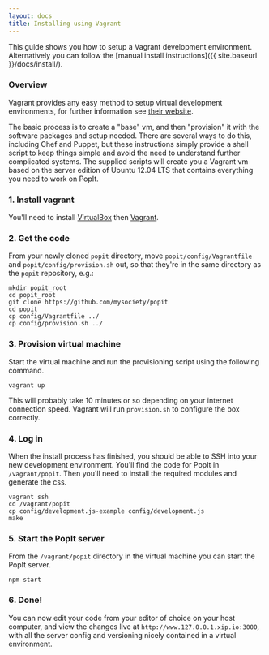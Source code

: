```yaml
---
layout: docs
title: Installing using Vagrant
---
```


This guide shows you how to setup a Vagrant development environment. Alternatively you can follow the [manual install instructions]({{ site.baseurl }}/docs/install/).

### Overview

Vagrant provides any easy method to setup virtual development environments, for further information see [their website](http://www.vagrantup.com).

The basic process is to create a "base" vm, and then "provision" it with the software packages and setup needed. There are several ways to do this, including Chef and Puppet, but these instructions simply provide a shell script to keep things simple and avoid the need to understand further complicated systems. The supplied scripts will create you a Vagrant vm based on the server edition of Ubuntu 12.04 LTS that contains everything you need to work on PopIt.

### 1. Install vagrant

You'll need to install [VirtualBox](http://www.virtualbox.org/wiki/Downloads) then [Vagrant](http://downloads.vagrantup.com/).

### 2. Get the code

From your newly cloned `popit` directory, move `popit/config/Vagrantfile` and `popit/config/provision.sh` out, so that they're in the same directory as the `popit` repository, e.g.:

    mkdir popit_root
    cd popit_root
    git clone https://github.com/mysociety/popit
    cd popit
    cp config/Vagrantfile ../
    cp config/provision.sh ../

### 3. Provision virtual machine

Start the virtual machine and run the provisioning script using the following command.

    vagrant up

This will probably take 10 minutes or so depending on your internet connection speed. Vagrant will run `provision.sh` to configure the box correctly.

### 4. Log in

When the install process has finished, you should be able to SSH into your new development environment. You'll find the code for PopIt in `/vagrant/popit`. Then you'll need to install the required modules and generate the css.

    vagrant ssh
    cd /vagrant/popit
    cp config/development.js-example config/development.js
    make

### 5. Start the PopIt server

From the `/vagrant/popit` directory in the virtual machine you can start the PopIt server.

    npm start

### 6. Done!

You can now edit your code from your editor of choice on your host computer, and view the changes live at `http://www.127.0.0.1.xip.io:3000`, with all the server config and versioning nicely contained in a virtual environment.
